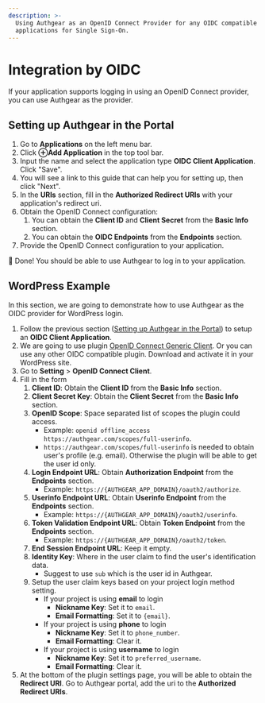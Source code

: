 ```yaml
---
description: >-
  Using Authgear as an OpenID Connect Provider for any OIDC compatible
  applications for Single Sign-On.
---
```


# Integration by OIDC

If your application supports logging in using an OpenID Connect provider, you can use Authgear as the provider.

## Setting up Authgear in the Portal

1. Go to **Applications** on the left menu bar.
2. Click **⊕Add Application** in the top tool bar.
3. Input the name and select the application type **OIDC Client Application**. Click "Save".
4. You will see a link to this guide that can help you for setting up, then click "Next".
5. In the **URIs** section, fill in the **Authorized Redirect URIs** with your application's redirect uri.
6. Obtain the OpenID Connect configuration:
   1. You can obtain the **Client ID** and **Client Secret** from the **Basic Info** section.
   2. You can obtain the **OIDC Endpoints** from the **Endpoints** section.
7. Provide the OpenID Connect configuration to your application.

🎉 Done! You should be able to use Authgear to log in to your application.

## WordPress Example

In this section, we are going to demonstrate how to use Authgear as the OIDC provider for WordPress login.

1. Follow the previous section ([Setting up Authgear in the Portal](oidc-provider.md#setting-up-authgear-in-the-portal)) to setup an **OIDC Client Application**.
2. We are going to use plugin [OpenID Connect Generic Client](https://wordpress.org/plugins/daggerhart-openid-connect-generic/). Or you can use any other OIDC compatible plugin. Download and activate it in your WordPress site.
3. Go to **Setting** > **OpenID Connect Client**.
4. Fill in the form
   1. **Client ID**: Obtain the **Client ID** from the **Basic Info** section.
   2. **Client Secret Key**: Obtain the **Client Secret** from the **Basic Info** section.
   3. **OpenID Scope**: Space separated list of scopes the plugin could access.
      * Example: `openid offline_access https://authgear.com/scopes/full-userinfo`.
      * `https://authgear.com/scopes/full-userinfo` is needed to obtain user's profile (e.g. email). Otherwise the plugin will be able to get the user id only.
   4. **Login Endpoint URL**: Obtain **Authorization Endpoint** from the **Endpoints** section.
      * Example: `https://{AUTHGEAR_APP_DOMAIN}/oauth2/authorize`.
   5. **Userinfo Endpoint URL**: Obtain **Userinfo Endpoint** from the **Endpoints** section.
      * Example: `https://{AUTHGEAR_APP_DOMAIN}/oauth2/userinfo`.
   6. **Token Validation Endpoint URL**: Obtain **Token Endpoint** from the **Endpoints** section.
      * Example: `https://{AUTHGEAR_APP_DOMAIN}/oauth2/token`.
   7. **End Session Endpoint URL**: Keep it empty.
   8. **Identity Key**: Where in the user claim to find the user's identification data.
      * Suggest to use `sub` which is the user id in Authgear.
   9. Setup the user claim keys based on your project login method setting.
      * If your project is using **email** to login
        * **Nickname Key**: Set it to `email`.
        * **Email Formatting**: Set it to `{email}`.
      * If your project is using **phone** to login
        * **Nickname Key**: Set it to `phone_number`.
        * **Email Formatting**: Clear it.
      * If your project is using **username** to login
        * **Nickname Key**: Set it to `preferred_username`.
        * **Email Formatting**: Clear it.
5. At the bottom of the plugin settings page, you will be able to obtain the **Redirect URI**. Go to Authgear portal, add the uri to the **Authorized Redirect URIs**.
